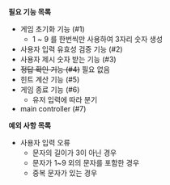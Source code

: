 **필요 기능 목록**
- 게임 초기화 기능 (#1)
  - 1 ~ 9 를 한번씩만 사용하여 3자리 숫자 생성
- 사용자 입력 유효성 검증 기능 (#2)
- 사용자 제시 숫자 받는 기능 (#3)
- ~~정답 확인 기능 (#4)~~ 필요 없음
- 힌트 계산 기능 (#5)
- 게임 종료 기능 (#6)
  - 유저 입력에 따라 분기
- main controller (#7)

**예외 사항 목록**
- 사용자 입력 오류
  - 문자의 길이가 3이 아닌 경우
  - 문자가 1~9 외의 문자를 포함한 경우
  - 중복 문자가 있는 경우